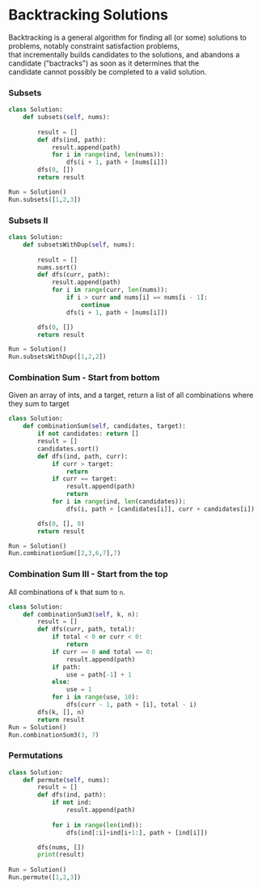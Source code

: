 # Backtracking Solutions
Backtracking is a general algorithm for finding all (or some) solutions to problems, notably constraint satisfaction problems,\
that incrementally builds candidates to the solutions, and abandons a candidate ("bactracks") as soon as it determines that the\
candidate cannot possibly be completed to a valid solution.


### Subsets
```python
class Solution:
    def subsets(self, nums):
        
        result = []
        def dfs(ind, path):
            result.append(path)
            for i in range(ind, len(nums)):
                dfs(i + 1, path + [nums[i]])
        dfs(0, [])
        return result

Run = Solution()
Run.subsets([1,2,3])
```

### Subsets II
```python
class Solution:
    def subsetsWithDup(self, nums):
        
        result = []
        nums.sort()
        def dfs(curr, path):
            result.append(path)
            for i in range(curr, len(nums)):
                if i > curr and nums[i] == nums[i - 1]:
                    continue
                dfs(i + 1, path + [nums[i]])

        dfs(0, [])
        return result

Run = Solution()
Run.subsetsWithDup([1,2,2])
```

### Combination Sum - Start from bottom
Given an array of ints, and a target, return a list of all combinations where they sum to target
```python
class Solution:
    def combinationSum(self, candidates, target):
        if not candidates: return []
        result = []
        candidates.sort()
        def dfs(ind, path, curr):
            if curr > target:
                return
            if curr == target:
                result.append(path)
                return
            for i in range(ind, len(candidates)):
                dfs(i, path + [candidates[i]], curr + candidates[i])

        dfs(0, [], 0)
        return result

Run = Solution()
Run.combinationSum([2,3,6,7],7)
```
### Combination Sum III - Start from the top
All combinations of `k` that sum to `n`.
```python
class Solution:
    def combinationSum3(self, k, n):
        result = []        
        def dfs(curr, path, total):
            if total < 0 or curr < 0:
                return
            if curr == 0 and total == 0:
                result.append(path)
            if path:
                use = path[-1] + 1
            else:
                use = 1
            for i in range(use, 10):
                dfs(curr - 1, path + [i], total - i)
        dfs(k, [], n)
        return result
Run = Solution()
Run.combinationSum3(3, 7)
```
### Permutations
```python
class Solution:
    def permute(self, nums):
        result = []
        def dfs(ind, path):
            if not ind:
                result.append(path)
            
            for i in range(len(ind)):
                dfs(ind[:i]+ind[i+1:], path + [ind[i]])

        dfs(nums, [])
        print(result) 
        
Run = Solution()
Run.permute([1,2,3])
```
